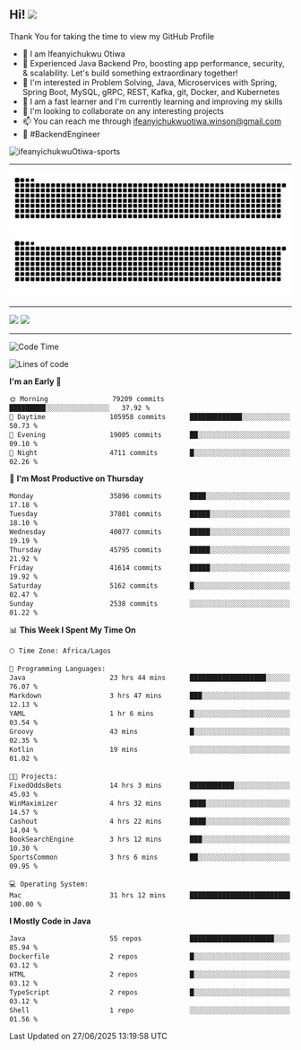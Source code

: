 <!-- BLOG-POST-LIST:START --><!-- BLOG-POST-LIST:END -->

## Hi! <img src="https://media.giphy.com/media/hvRJCLFzcasrR4ia7z/giphy.gif" width="4%"> 

Thank You for taking the time to view my GitHub Profile

- 👋 I am Ifeanyichukwu Otiwa
- 🚀 Experienced Java Backend Pro, boosting app performance, security, & scalability. Let's build something extraordinary together!
- 👀 I'm interested in Problem Solving, Java, Microservices with Spring, Spring Boot, MySQL, gRPC, REST, Kafka, git, Docker, and Kubernetes
- 🌱 I am a fast learner and I'm currently learning and improving my skills
- 💞️ I'm looking to collaborate on any interesting projects
- 📫 You can reach me through ifeanyichukwuotiwa.winson@gmail.com
- 🚀 #BackendEngineer

<p align="left" marginTop="10px"> <img src="https://komarev.com/ghpvc/?username=ifeanyichukwuOtiwa-sports&label=Profile%20views&color=0e75b6&style=for-the-badge" alt="ifeanyichukwuOtiwa-sports" /> </p>

***

<!--🐍📈SNAKEGRAPH / 🌐WEBSITE: https://github.com/Platane/snk -->
![github contribution grid snake animation](https://raw.githubusercontent.com/ifeanyichukwuOtiwa-sports/ifeanyichukwuOtiwa-sports/output/github-contribution-grid-snake-dark.svg#gh-dark-mode-only)![github contribution grid snake animation](https://raw.githubusercontent.com/ifeanyichukwuOtiwa-sports/ifeanyichukwuOtiwa-sports/output/github-contribution-grid-snake.svg#gh-light-mode-only)

***

<p float="left">
  <img float="left" src="https://github-readme-stats.vercel.app/api?username=ifeanyichukwuOtiwa-sports&count_private=true&include_all_commits=true&theme=react&show_icons=true" />
  <img float="right" src="https://github-readme-stats.vercel.app/api/top-langs/?username=ifeanyichukwuOtiwa-sports&layout=compact&show_icons=true&theme=react" /> 
</p>

***



<!--START_SECTION:waka-->
![Code Time](http://img.shields.io/badge/Code%20Time-3%2C888%20hrs%2048%20mins-blue)

![Lines of code](https://img.shields.io/badge/From%20Hello%20World%20I%27ve%20Written-55.6%20million%20lines%20of%20code-blue)

**I'm an Early 🐤** 

```text
🌞 Morning                79209 commits       █████████░░░░░░░░░░░░░░░░   37.92 % 
🌆 Daytime                105958 commits      █████████████░░░░░░░░░░░░   50.73 % 
🌃 Evening                19005 commits       ██░░░░░░░░░░░░░░░░░░░░░░░   09.10 % 
🌙 Night                  4711 commits        █░░░░░░░░░░░░░░░░░░░░░░░░   02.26 % 
```
📅 **I'm Most Productive on Thursday** 

```text
Monday                   35896 commits       ████░░░░░░░░░░░░░░░░░░░░░   17.18 % 
Tuesday                  37801 commits       █████░░░░░░░░░░░░░░░░░░░░   18.10 % 
Wednesday                40077 commits       █████░░░░░░░░░░░░░░░░░░░░   19.19 % 
Thursday                 45795 commits       █████░░░░░░░░░░░░░░░░░░░░   21.92 % 
Friday                   41614 commits       █████░░░░░░░░░░░░░░░░░░░░   19.92 % 
Saturday                 5162 commits        █░░░░░░░░░░░░░░░░░░░░░░░░   02.47 % 
Sunday                   2538 commits        ░░░░░░░░░░░░░░░░░░░░░░░░░   01.22 % 
```


📊 **This Week I Spent My Time On** 

```text
🕑︎ Time Zone: Africa/Lagos

💬 Programming Languages: 
Java                     23 hrs 44 mins      ███████████████████░░░░░░   76.07 % 
Markdown                 3 hrs 47 mins       ███░░░░░░░░░░░░░░░░░░░░░░   12.13 % 
YAML                     1 hr 6 mins         █░░░░░░░░░░░░░░░░░░░░░░░░   03.54 % 
Groovy                   43 mins             █░░░░░░░░░░░░░░░░░░░░░░░░   02.35 % 
Kotlin                   19 mins             ░░░░░░░░░░░░░░░░░░░░░░░░░   01.02 % 

🐱‍💻 Projects: 
FixedOddsBets            14 hrs 3 mins       ███████████░░░░░░░░░░░░░░   45.03 % 
WinMaximizer             4 hrs 32 mins       ████░░░░░░░░░░░░░░░░░░░░░   14.57 % 
Cashout                  4 hrs 22 mins       ████░░░░░░░░░░░░░░░░░░░░░   14.04 % 
BookSearchEngine         3 hrs 12 mins       ███░░░░░░░░░░░░░░░░░░░░░░   10.30 % 
SportsCommon             3 hrs 6 mins        ██░░░░░░░░░░░░░░░░░░░░░░░   09.95 % 

💻 Operating System: 
Mac                      31 hrs 12 mins      █████████████████████████   100.00 % 
```

**I Mostly Code in Java** 

```text
Java                     55 repos            █████████████████████░░░░   85.94 % 
Dockerfile               2 repos             █░░░░░░░░░░░░░░░░░░░░░░░░   03.12 % 
HTML                     2 repos             █░░░░░░░░░░░░░░░░░░░░░░░░   03.12 % 
TypeScript               2 repos             █░░░░░░░░░░░░░░░░░░░░░░░░   03.12 % 
Shell                    1 repo              ░░░░░░░░░░░░░░░░░░░░░░░░░   01.56 % 
```




 Last Updated on 27/06/2025 13:19:58 UTC
<!--END_SECTION:waka-->

<!--
<p align="center">
![trophy](https://github-profile-trophy.vercel.app/?username=ifeanyichukwuOtiwa-sports&theme=onedark) (https://github.com/ryo-ma/github-profile-trophy)
</p>
-->

<!---
ifeanyi-otiwa/ifeanyi-otiwa is a ✨ special ✨ repository because its `README.md` (this file) appears on your GitHub profile.
You can click the Preview link to take a look at your changes.
--->
